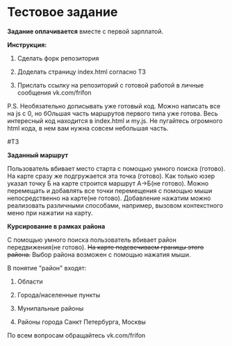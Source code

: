 # Тестовое задание

<b>Задание оплачивается</b> вместе с первой зарплатой.

<b>Инструкция:</b>

1. Сделать форк репозитория

2. Доделать страницу index.html согласно ТЗ

3. Прислать ссылку на репозиторий с готовой работой в личные сообщения vk.com/frifon

P.S. Необязательно дописывать уже готовый код. Можно написать все на js с 0, но бОльшая часть маршрутов первого типа уже готова. Весь интересный код находится в index.html и my.js. Не пугайтесь огромного html кода, в нем вам нужна совсем небольшая часть.

#ТЗ

<b>Заданный маршрут</b>

Пользователь вбивает место старта с помощью умного поиска (готово). На карте сразу же подгружается эта точка (готово). Как только юзер указал точку Б на карте строится маршрут А->Б(не готово). Можно перемещать и добавлять все точки перемещения с помощью мыши непосредственно на карте(не готово). Добавление нажатим можно реализовать различными способами, например, вызовом контекстного меню при нажатии на карту.

<b>Курсирование в рамках района</b>

С помощью умного поиска пользователь вбивает район передвижения(не готово). ~~На карте подсвечиваем границы этого района.~~ Выбор района возможен с помощью нажатия мыши.

В понятие "район" входят:

1. Области

2. Города/населенные пункты

3. Мунипальные районы

4. Районы города Санкт Петербурга, Москвы

По всем вопросам обращайтесь vk.com/frifon
